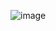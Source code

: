 






![image](https://user-images.githubusercontent.com/69482255/131896667-e6421a58-38d4-4824-b78e-b44f23fb5283.png)













